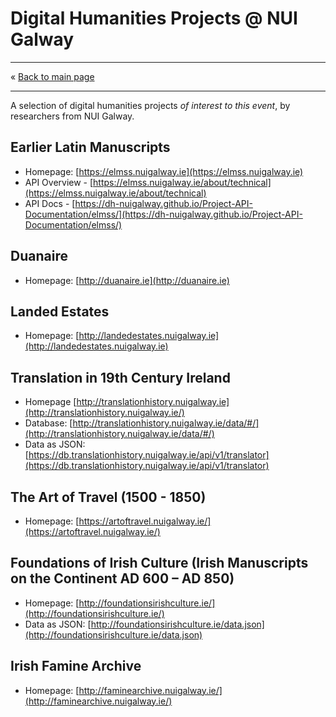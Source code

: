 # Digital Humanities Projects @ NUI Galway 

------------------------------

&laquo; [Back to main page](readme.md)

------------------------------

A selection of digital humanities projects _of interest to this event_, by researchers from NUI Galway.

## Earlier Latin Manuscripts

- Homepage: [https://elmss.nuigalway.ie](https://elmss.nuigalway.ie)  
- API Overview - [https://elmss.nuigalway.ie/about/technical](https://elmss.nuigalway.ie/about/technical) 
- API Docs - [https://dh-nuigalway.github.io/Project-API-Documentation/elmss/](https://dh-nuigalway.github.io/Project-API-Documentation/elmss/)
 
## Duanaire

- Homepage: [http://duanaire.ie](http://duanaire.ie)  

## Landed Estates

- Homepage: [http://landedestates.nuigalway.ie](http://landedestates.nuigalway.ie)  

## Translation in 19th Century Ireland

- Homepage [http://translationhistory.nuigalway.ie](http://translationhistory.nuigalway.ie/)
- Database: [http://translationhistory.nuigalway.ie/data/#/](http://translationhistory.nuigalway.ie/data/#/)
- Data as JSON: [https://db.translationhistory.nuigalway.ie/api/v1/translator](https://db.translationhistory.nuigalway.ie/api/v1/translator)

## The Art of Travel (1500 - 1850)

- Homepage: [https://artoftravel.nuigalway.ie/](https://artoftravel.nuigalway.ie/)

## Foundations of Irish Culture (Irish Manuscripts on the Continent AD 600 – AD 850)

- Homepage: [http://foundationsirishculture.ie/](http://foundationsirishculture.ie/)
- Data as JSON: [http://foundationsirishculture.ie/data.json](http://foundationsirishculture.ie/data.json)

## Irish Famine Archive
 
- Homepage: [http://faminearchive.nuigalway.ie/](http://faminearchive.nuigalway.ie/)
